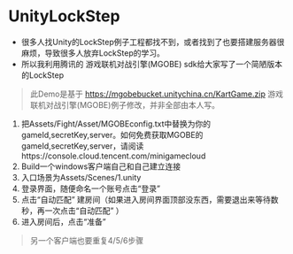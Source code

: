 # UnityLockStep
- 很多人找Unity的LockStep例子工程都找不到，或者找到了也要搭建服务器很麻烦，导致很多人放弃LockStep的学习。
- 所以我利用腾讯的 游戏联机对战引擎(MGOBE) sdk给大家写了一个简陋版本的LockStep
> 此Demo是基于 https://mgobebucket.unitychina.cn/KartGame.zip 游戏联机对战引擎(MGOBE)例子修改，并非全部由本人写。
1. 把Assets/Fight/Asset/MGOBEconfig.txt中替换为你的gameId,secretKey,server。如何免费获取MGOBE的gameId,secretKey,server，请阅读https://console.cloud.tencent.com/minigamecloud
2. Build一个windows客户端自己和自己建立连接
3. 入口场景为Assets/Scenes/1.unity
4. 登录界面，随便命名一个账号点击“登录”
5. 点击“自动匹配” 建房间（如果进入房间界面顶部没东西，需要退出来等待数秒，再一次点击“自动匹配” ）
6. 进入房间后，点击“准备”
> 另一个客户端也要重复4/5/6步骤
